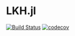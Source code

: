# LKH.jl

[![Build Status](https://github.com/chkwon/LKH.jl/workflows/CI/badge.svg?branch=master)](https://github.com/chkwon/LKH.jl/actions?query=workflow%3ACI)
[![codecov](https://codecov.io/gh/chkwon/LKH.jl/branch/master/graph/badge.svg)](https://codecov.io/gh/chkwon/LKH.jl)

